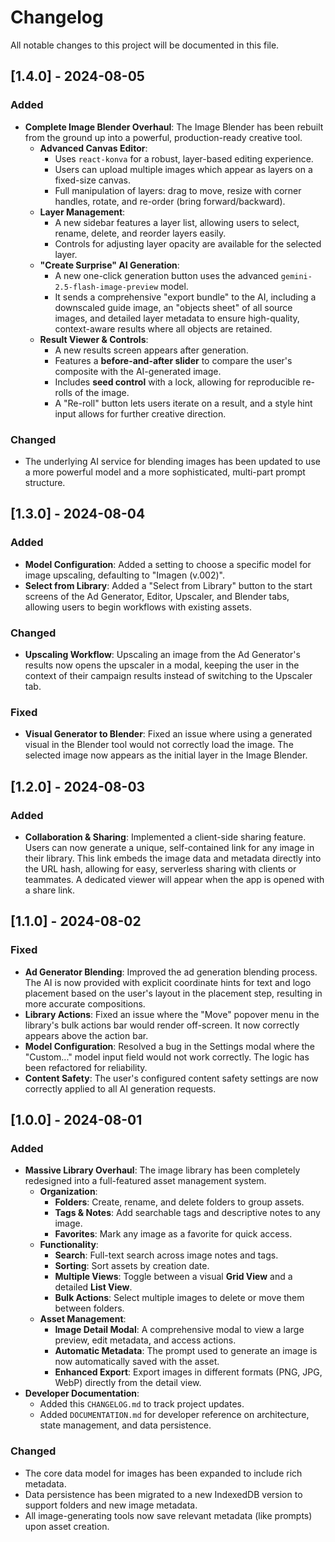 # Changelog

All notable changes to this project will be documented in this file.

## [1.4.0] - 2024-08-05

### Added
- **Complete Image Blender Overhaul**: The Image Blender has been rebuilt from the ground up into a powerful, production-ready creative tool.
  - **Advanced Canvas Editor**:
    - Uses `react-konva` for a robust, layer-based editing experience.
    - Users can upload multiple images which appear as layers on a fixed-size canvas.
    - Full manipulation of layers: drag to move, resize with corner handles, rotate, and re-order (bring forward/backward).
  - **Layer Management**:
    - A new sidebar features a layer list, allowing users to select, rename, delete, and reorder layers easily.
    - Controls for adjusting layer opacity are available for the selected layer.
  - **"Create Surprise" AI Generation**:
    - A new one-click generation button uses the advanced `gemini-2.5-flash-image-preview` model.
    - It sends a comprehensive "export bundle" to the AI, including a downscaled guide image, an "objects sheet" of all source images, and detailed layer metadata to ensure high-quality, context-aware results where all objects are retained.
  - **Result Viewer & Controls**:
    - A new results screen appears after generation.
    - Features a **before-and-after slider** to compare the user's composite with the AI-generated image.
    - Includes **seed control** with a lock, allowing for reproducible re-rolls of the image.
    - A "Re-roll" button lets users iterate on a result, and a style hint input allows for further creative direction.

### Changed
- The underlying AI service for blending images has been updated to use a more powerful model and a more sophisticated, multi-part prompt structure.

## [1.3.0] - 2024-08-04

### Added
- **Model Configuration**: Added a setting to choose a specific model for image upscaling, defaulting to "Imagen (v.002)".
- **Select from Library**: Added a "Select from Library" button to the start screens of the Ad Generator, Editor, Upscaler, and Blender tabs, allowing users to begin workflows with existing assets.

### Changed
- **Upscaling Workflow**: Upscaling an image from the Ad Generator's results now opens the upscaler in a modal, keeping the user in the context of their campaign results instead of switching to the Upscaler tab.

### Fixed
- **Visual Generator to Blender**: Fixed an issue where using a generated visual in the Blender tool would not correctly load the image. The selected image now appears as the initial layer in the Image Blender.

## [1.2.0] - 2024-08-03

### Added
- **Collaboration & Sharing**: Implemented a client-side sharing feature. Users can now generate a unique, self-contained link for any image in their library. This link embeds the image data and metadata directly into the URL hash, allowing for easy, serverless sharing with clients or teammates. A dedicated viewer will appear when the app is opened with a share link.

## [1.1.0] - 2024-08-02

### Fixed
- **Ad Generator Blending**: Improved the ad generation blending process. The AI is now provided with explicit coordinate hints for text and logo placement based on the user's layout in the placement step, resulting in more accurate compositions.
- **Library Actions**: Fixed an issue where the "Move" popover menu in the library's bulk actions bar would render off-screen. It now correctly appears above the action bar.
- **Model Configuration**: Resolved a bug in the Settings modal where the "Custom..." model input field would not work correctly. The logic has been refactored for reliability.
- **Content Safety**: The user's configured content safety settings are now correctly applied to all AI generation requests.

## [1.0.0] - 2024-08-01

### Added
- **Massive Library Overhaul**: The image library has been completely redesigned into a full-featured asset management system.
  - **Organization**:
    - **Folders**: Create, rename, and delete folders to group assets.
    - **Tags & Notes**: Add searchable tags and descriptive notes to any image.
    - **Favorites**: Mark any image as a favorite for quick access.
  - **Functionality**:
    - **Search**: Full-text search across image notes and tags.
    - **Sorting**: Sort assets by creation date.
    - **Multiple Views**: Toggle between a visual **Grid View** and a detailed **List View**.
    - **Bulk Actions**: Select multiple images to delete or move them between folders.
  - **Asset Management**:
    - **Image Detail Modal**: A comprehensive modal to view a large preview, edit metadata, and access actions.
    - **Automatic Metadata**: The prompt used to generate an image is now automatically saved with the asset.
    - **Enhanced Export**: Export images in different formats (PNG, JPG, WebP) directly from the detail view.
- **Developer Documentation**:
  - Added this `CHANGELOG.md` to track project updates.
  - Added `DOCUMENTATION.md` for developer reference on architecture, state management, and data persistence.

### Changed
- The core data model for images has been expanded to include rich metadata.
- Data persistence has been migrated to a new IndexedDB version to support folders and new image metadata.
- All image-generating tools now save relevant metadata (like prompts) upon asset creation.